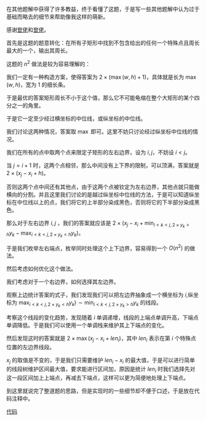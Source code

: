 在其他题解中获得了许多教益，终于看懂了这题，于是写一些其他题解中认为过于基础而略去的细节来帮助像我这样的萌新。

感谢[奆佬](https://www.luogu.com.cn/user/260884)和[奆佬](https://www.luogu.com.cn/user/115194)。

首先是这题的题意转化：在所有子矩形中找到不包含给出的任何一个特殊点且周长最大的一个，输出其周长。

这题的 $n^2$ 做法是较为容易理解的：  

我们一定有一种构造方案，使得答案为 $2 \times (\max(w,h)+1)$，具体就是长为 $\max(w,h)$，宽为 $1$ 的细长条。

于是最优的答案矩形周长不小于这个值，那么它不可能龟缩在整个大矩形的某个四分之一的角里。

于是它一定至少经过横坐标的中位线，或纵坐标的中位线。

我们讨论这两种情况，答案取 $\max$ 即可。这里不妨只讨论经过纵坐标中位线的情况。

我们在所有的点中取两个点来限定子矩形的左右边界，设为 $i,j$，不妨设 $i < j$。

当 $j=i+1$ 时，这两个点相邻，那么中间没有上下界的限制，可以顶满，答案就是 $2 \times (x_j - x_i + h)$。

否则这两个点中间还有其他点，由于这两个点被钦定为左右边界，其他点就只能做横向的分割。并且这里我们讨论的是越过纵坐标中位线的方法，于是可以知道纵坐标在中位线以上的点，我们将它的上半部分染成黑色，否则将它的下半部分染成黑色。

那么对于左右边界 $i,j$ ，我们的答案就应该是 $2 \times (x_j - x_i + \min_{i < k < j,2 \times y_k > h}y_k - \max_{i < k < j,2 \times y_k < h}y_k)$。

于是我们枚举左右端点，枚举同时处理这个上下边界，容易得到一个 $O(n^2)$ 的做法。

然后考虑如何优化这个做法。

我们考虑对于一个右边界，如何选择其左边界。

观察上边统计答案的式子，我们发现我们可以把左边界抽象成一个横坐标为 $i$,纵坐标为 $\max_{i < k < j,2 \times y_k < h}y_k) \sim \min_{i < k < j,2 \times y_k > h}y_k$ 的线段。

考察这个线段的变化趋势，发现随着 $i$ 单调递增，线段的上端点单调升高，下端点单调降低。于是我们可以使用一个单调栈来维护其上下端点的变化。

然后发现这时的答案就是 $2 \times \max(x_j - x_i + len_i)$，其中 $len_i$ 表示在第 $i$ 个特殊点位置的左边界线段。

$x_j$ 的取值是不变的，于是我们只需要维护 $len_i - x_i$ 的最大值，于是可以进行简单的线段树维护区间最大值，要求能进行区间加，原因是统计 $len_i$ 时我们选择先对这一段区间加上上端点，再减去下端点，这样可以更为简便地处理上下端点。

到这里就说完了整道题的思路，但是实现时的一些细节却不便于口述，于是放在代码注释中。

[代码](https://www.luogu.com.cn/paste/yia2xxf9)